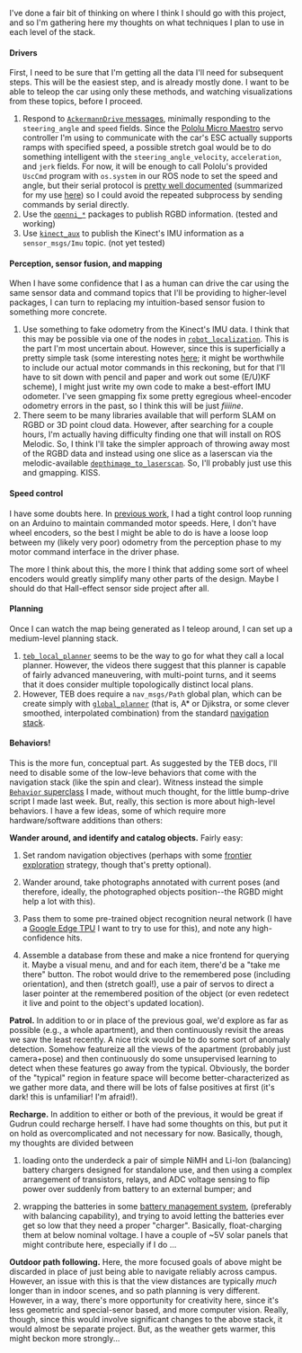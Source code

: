 I've done a fair bit of thinking on where I think I should go with this project, and so I'm gathering here my thoughts on what techniques I plan to use in each level of the stack.

#### Drivers

First, I need to be sure that I'm getting all the data I'll need for subsequent steps. This will be the easiest step, and is already mostly done. I want to be able to teleop the car using only these methods, and watching visualizations from these topics, before I proceed.

1. Respond to [`AckermannDrive` messages](http://docs.ros.org/api/ackermann_msgs/html/msg/AckermannDrive.html), minimally responding to the `steering_angle` and `speed` fields. Since the [Pololu Micro Maestro](https://www.pololu.com/product/1351) servo controller I'm using to communicate with the car's ESC actually supports ramps with specified speed, a possible stretch goal would be to do something intelligent with the `steering_angle_velocity`, `acceleration`, and `jerk` fields.
   For now, it will be enough to call Pololu's provided `UscCmd` program with `os.system`  in our ROS node to set the speed and angle, but their serial protocol is [pretty well documented](https://www.pololu.com/docs/0J40/5.c) (summarized for my use [here](https://github.com/tsbertalan/gudrun/commit/d26840303cfa8fac44f7768aadbfb18fda8f496b)) so I could avoid the repeated subprocess by sending commands by serial directly.
2. Use the [`openni_*`](http://wiki.ros.org/openni_camera) packages to publish RGBD information. (tested and working)
3. Use [`kinect_aux`](http://wiki.ros.org/kinect_aux) to publish the Kinect's IMU information as a `sensor_msgs/Imu` topic. (not yet tested)

#### Perception, sensor fusion, and mapping

When I have some confidence that I as a human can drive the car using the same sensor data and command topics that I'll be providing to higher-level packages, I can turn to replacing my intuition-based sensor fusion to something more concrete.

1. Use something to fake odometry from the Kinect's IMU data. I think that this may be possible via one of the nodes in [`robot_localization`](http://docs.ros.org/melodic/api/robot_localization/html/index.html#). This is the part I'm most uncertain about. However, since this is superficially a pretty simple task (some interesting notes [here](http://www.seattlerobotics.org/encoder/200610/Article3/IMU%20Odometry,%20by%20David%20Anderson.htm); it might be worthwhile to include our actual motor commands in this reckoning, but for that I'll have to sit down with pencil and paper and work out some (E/U)KF scheme), I might just write my own code to make a best-effort IMU odometer. I've seen gmapping fix some pretty egregious wheel-encoder odometry errors in the past, so I think this will be just *fiiiine*.
2. There seem to be many libraries available that will perform SLAM on RGBD or 3D point cloud data. However, after searching for a couple hours, I'm actually having difficulty finding one that will install on ROS Melodic. So, I think I'll take the simpler approach of throwing away most of the RGBD data and instead using one slice as a laserscan via the melodic-available [`depthimage_to_laserscan`](http://wiki.ros.org/depthimage_to_laserscan).
   So, I'll probably  just use this and gmapping. KISS.

#### Speed control

I have some doubts here. In [previous work](http://tomsb.net/Gunnar/), I had a tight control loop running on an Arduino to maintain commanded motor speeds. Here, I don't have wheel encoders, so the best I might be able to do is have a loose loop between my (likely very poor) odometry from the perception phase to my motor command interface in the driver phase.

The more I think about this, the more I think that adding some sort of wheel encoders would greatly simplify many other parts of the design. Maybe I should do that Hall-effect sensor side project after all.

#### Planning

Once I can watch the map being generated as I teleop around, I can set up a medium-level planning stack.

1. [`teb_local_planner`](http://wiki.ros.org/teb_local_planner) seems to be the way to go for what they call a local planner. However, the videos there suggest that this planner is capable of fairly advanced maneuvering, with multi-point turns, and it seems that it does consider multiple topologically distinct local plans. 
2. However, TEB does require a `nav_msgs/Path` global plan, which can be create simply with [`global_planner`](http://wiki.ros.org/global_planner?distro=melodic#Published_Topics) (that is, A* or Djikstra, or some clever smoothed, interpolated combination) from the standard [navigation stack](http://wiki.ros.org/navigation).

#### Behaviors!

This is the more fun, conceptual part. As suggested by the TEB docs, I'll need to disable some of the low-leve behaviors that come with the navigation stack (like the spin and clear). Witness instead the simple [`Behavior` superclass](https://github.com/tsbertalan/gudrun/blob/a8cc65c6957c3498b119dbe4b59c7455c75a2977/src/gudrun_motor/ultrasound_bump_drive.py#L53) I made, without much thought, for the little bump-drive script I made last week. But, really, this section is more about high-level behaviors. I have a few ideas, some of which require more hardware/software additions than others:

**Wander around, and identify and catalog objects.** Fairly easy:

  1.  Set random navigation objectives (perhaps with some [frontier exploration](http://wiki.ros.org/frontier_exploration) strategy, though that's pretty optional).
  
  2. Wander around, take photographs annotated with current poses (and therefore, ideally, the photographed objects position--the RGBD might help a lot with this).
  
  3. Pass them to some pre-trained object recognition neural network (I have a [Google Edge TPU](https://coral.withgoogle.com/) I want to try to use for this), and note any high-confidence hits.
 
  4. Assemble a database from these and make a nice frontend for querying it. Maybe a visual menu, and and for each item, there'd be a "take me there" button. The robot would drive to the remembered pose (including orientation), and then (stretch goal!), use a pair of servos to direct a laser pointer at the remembered position of the object (or even redetect it live and point to the object's updated location).

**Patrol.** In addition to or in place of the previous goal, we'd explore as far as possible (e.g., a whole apartment), and then continuously revisit the areas we saw the least recently. A nice trick would be to do some sort of anomaly detection. Somehow featureize all the views of the apartment (probably just camera+pose) and then continuously do some unsupervised learning to detect when these features go away from the typical. Obviously, the border of the "typical" region in feature space will become better-characterized as we gather more data, and there will be lots of false positives at first (it's dark! this is unfamiliar! I'm afraid!).

**Recharge.** In addition to either or both of the previous, it would be great if Gudrun could recharge herself. I have had some thoughts on this, but put it on hold as overcomplicated and not necessary for now. Basically, though, my thoughts are divided between
  
  1. loading onto the underdeck a pair of simple NiMH and Li-Ion (balancing) battery chargers designed for standalone use, and then using a complex arrangement of transistors, relays, and ADC voltage sensing to flip power over suddenly from battery to an external bumper; and
  
  2. wrapping the batteries in some [battery management system](https://hobbyking.com/en_us/6s-li-ion-10a-pcm.html), (preferably with balancing capability), and trying to avoid letting the batteries ever get so low that they need a proper "charger". Basically, float-charging them at below nominal voltage. I have a couple of ~5V solar panels that might contribute here, especially if I do ...

**Outdoor path following.** Here, the more focused goals of above might be discarded in place of just being able to navigate reliably across campus. However, an issue with this is that the view distances are typically *much* longer than in indoor scenes, and so path planning is very different. However, in a way, there's more opportunity for creativity here, since it's less geometric and special-senor based, and more computer vision. Really, though, since this would involve significant changes to the above stack, it would almost be separate project. But, as the weather gets warmer, this might beckon more strongly...